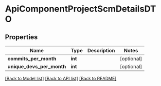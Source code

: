 # ApiComponentProjectScmDetailsDTO

## Properties

| Name                      | Type    | Description | Notes      |
| ------------------------- | ------- | ----------- | ---------- |
| **commits_per_month**     | **int** |             | [optional] |
| **unique_devs_per_month** | **int** |             | [optional] |

[[Back to Model list]](../README.md#documentation-for-models) [[Back to API list]](../README.md#documentation-for-api-endpoints) [[Back to README]](../README.md)
